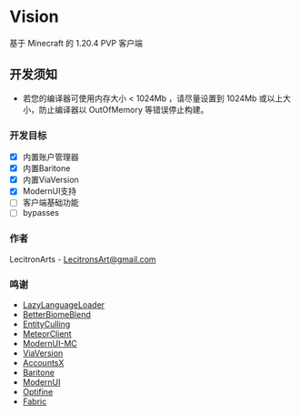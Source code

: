 # Vision

基于 Minecraft 的 1.20.4 PVP 客户端

## 开发须知

 - 若您的编译器可使用内存大小 < 1024Mb ，请尽量设置到 1024Mb 或以上大小，防止编译器以 OutOfMemory 等错误停止构建。


### 开发目标

- [x] 内置账户管理器
- [x] 内置Baritone
- [x] 内置ViaVersion
- [x] ModernUI支持
- [ ] 客户端基础功能
- [ ] bypasses

### 作者

LecitronArts - LecitronsArt@gmail.com

### 鸣谢

- [LazyLanguageLoader](https://github.com/ChachyDev/lazy-language-loader)
- [BetterBiomeBlend](https://github.com/UntitledModGroup/better-biome-blend-reblend)
- [EntityCulling](https://github.com/tr7zw/EntityCulling)
- [MeteorClient](https://meteorclient.com)
- [ModernUI-MC](https://github.com/BloCamLimb/ModernUI-MC)
- [ViaVersion](https://github.com/ViaVersion)
- [AccountsX](https://github.com/burningtnt/AccountsX)
- [Baritone](https://github.com/cabaletta/baritone)
- [ModernUI](https://github.com/BloCamLimb/ModernUI)
- [Optifine](https://optifine.net/)
- [Fabric](https://fabricmc.net/)









